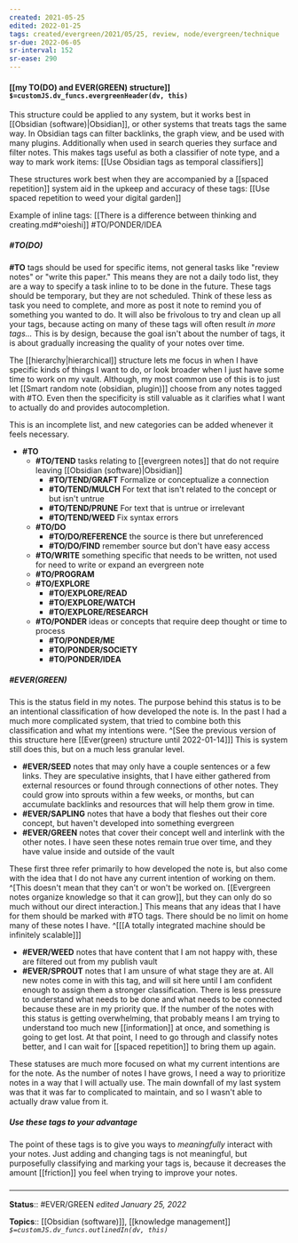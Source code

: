 ```yaml
---
created: 2021-05-25
edited: 2022-01-25
tags: created/evergreen/2021/05/25, review, node/evergreen/technique 
sr-due: 2022-06-05
sr-interval: 152
sr-ease: 290
---
```


#### [[my TO(DO) and EVER(GREEN) structure]] `$=customJS.dv_funcs.evergreenHeader(dv, this)`

This structure could be applied to any system, but it works best in [[Obsidian (software)|Obsidian]], or other systems that treats tags the same way. In Obsidian tags can filter backlinks, the graph view, and be used with many plugins. Additionally when used in search queries they surface and filter notes. This makes tags useful as both a classifier of note type, and a way to mark work items: [[Use Obsidian tags as temporal classifiers]]

These structures work best when they are accompanied by a [[spaced repetition]] system aid in the upkeep and accuracy of these tags: [[Use spaced repetition to weed your digital garden]]

Example of inline tags: [[There is a difference between thinking and creating.md#^oieshi]] #TO/PONDER/IDEA 
##### \#TO(DO)

**\#TO** tags should be used for specific items, not general tasks like "review notes" or "write this paper." This means they are not a daily todo list, they are a way to specify a task inline to to be done in the future. These tags should be temporary, but they are not scheduled. Think of these less as task you need to complete, and more as post it note to remind you of something you wanted to do. It will also be frivolous to try and clean up all your tags, because acting on many of these tags will often result *in more tags...* This is by design, because the goal isn't about the number of tags, it is about gradually increasing the quality of your notes over time. 

The [[hierarchy|hierarchical]] structure lets me focus in when I have specific kinds of things I want to do, or look broader when I just have some time to work on my vault. Although, my most common use of this is to just let [[Smart random note (obsidian, plugin)]] choose from any notes tagged with \#TO. Even then the specificity is still valuable as it clarifies what I want to actually do and provides autocompletion.

This is an incomplete list, and new categories can be added whenever it feels necessary. 

- **\#TO**
    - **\#TO/TEND** tasks relating to [[evergreen notes]] that do not require leaving [[Obsidian (software)|Obsidian]]
	    - **\#TO/TEND/GRAFT** Formalize or conceptualize a connection
	    - **\#TO/TEND/MULCH** For text that isn't related to the concept or but isn't untrue
	    - **\#TO/TEND/PRUNE** For text that is untrue or irrelevant
	    - **\#TO/TEND/WEED** Fix syntax errors
	- **\#TO/DO** 
		- **\#TO/DO/REFERENCE** the source is there but unreferenced
		- **\#TO/DO/FIND** remember source but don't have easy access
	- **\#TO/WRITE** something specific that needs to be written, not used for need to write or expand an evergreen note
	- **\#TO/PROGRAM** 
	- **\#TO/EXPLORE**
		- **\#TO/EXPLORE/READ** 
		- **\#TO/EXPLORE/WATCH**
		- **\#TO/EXPLORE/RESEARCH** 
	- **\#TO/PONDER** ideas or concepts that require deep thought or time to process
		- **\#TO/PONDER/ME** 
		- **\#TO/PONDER/SOCIETY**
		- **\#TO/PONDER/IDEA**

##### \#EVER(GREEN)

This is the status field in my notes. The purpose behind this status is to be an intentional classification of how developed the note is. In the past I had a much more complicated system, that tried to combine both this classification and what my intentions were. 
^[See the previous version of this structure here [[Ever(green) structure until 2022-01-14]]]
This is system still does this, but on a much less granular level. 

- **\#EVER/SEED** notes that may only have a couple sentences or a few links. They are speculative insights, that I have either gathered from external resources or found through connections of other notes. They could grow into sprouts within a few weeks, or months, but can accumulate backlinks and resources that will help them grow in time. 
- **\#EVER/SAPLING** notes that have a body that fleshes out their core concept, but haven't developed into something evergreen
- **\#EVER/GREEN** notes that cover their concept well and interlink with the other notes. I have seen these notes remain true over time, and they have value inside and outside of the vault

These first three refer primarily to how developed the note is, but also come with the idea that I do not have any current intention of working on them. 
^[This doesn't mean that they can't or won't be worked on. [[Evergreen notes organize knowledge so that it can grow]], but they can only do so much without our direct interaction.]
This means that any ideas that I have for them should be marked with \#TO tags. There should be no limit on home many of these notes I have. 
^[[[A totally integrated machine should be infinitely scalable]]]

- **\#EVER/WEED** notes that have content that I am not happy with, these are filtered out from my publish vault
- **\#EVER/SPROUT** notes that I am unsure of what stage they are at. All new notes come in with this tag, and will sit here until I am confident enough to assign them a stronger classification.  There is less pressure to understand what needs to be done and what needs to be connected because these are in my priority que. If the number of the notes with this status is getting overwhelming, that probably means I am trying to understand too much new [[information]] at once, and something is going to get lost. At that point, I need to go through and classify notes better, and I can wait for [[spaced repetition]] to bring them up again. 

These statuses are much more focused on what my current intentions are for the note. As the number of notes I have grows, I need a way to prioritize notes in a way that I will actually use. The main downfall of my last system was that it was far to complicated to maintain, and so I wasn't able to actually draw value from it. 

##### Use these tags to your advantage

The point of these tags is to give you ways to *meaningfully* interact with your notes. Just adding and changing tags is not meaningful, but purposefully classifying and marking your tags is, because it decreases the amount [[friction]] you feel when trying to improve your notes.

### <hr class="footnote"/>

**Status**:: #EVER/GREEN
*edited January 25, 2022*

**Topics**:: [[Obsidian (software)]], [[knowledge management]] 
*`$=customJS.dv_funcs.outlinedIn(dv, this)`*
